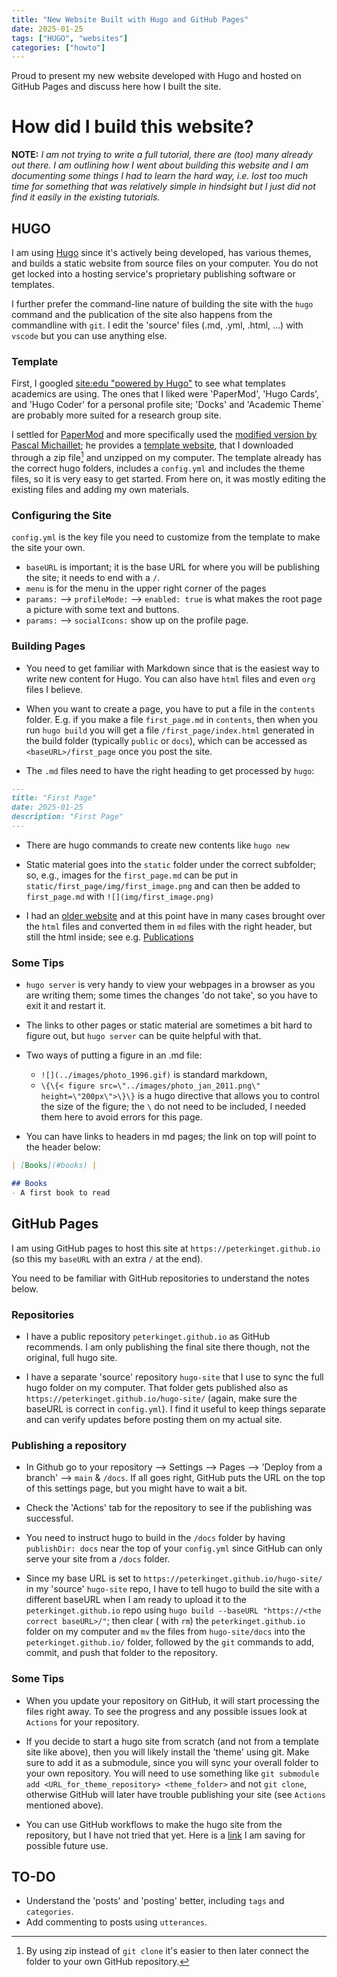 ```yaml
---
title: "New Website Built with Hugo and GitHub Pages"
date: 2025-01-25
tags: ["HUGO", "websites"]
categories: ["howto"]
---
```


Proud to present my new website developed with Hugo and hosted on GitHub Pages and discuss here how I built the site. 

# How did I build this website?

**NOTE:** *I am not trying to write a full tutorial, there are (too) many already out there. I am outlining how I went about building this website and I am documenting some things I had to learn the hard way, i.e. lost too much time for something that was relatively simple in hindsight but I just did not find it easily in the existing tutorials.*

## HUGO

I am using [Hugo](https://gohugo.io/) since it's actively being developed, has various themes, and builds a static website from source files on your computer. You do not get locked into a hosting service's proprietary publishing software or templates. 

I further prefer the command-line nature of building the site with the `hugo` command and the publication of the site also happens from the commandline with `git`. I edit the 'source' files (.md, .yml, .html, ...) with `vscode` but you can use anything else. 

### Template

First, I googled [site:edu "powered by Hugo"](https://www.google.com/search?q=site:.edu+%22powered+by+hugo%22) to see what templates academics are using. The ones that I liked were 'PaperMod', 'Hugo Cards', and 'Hugo Coder' for a personal profile site; 'Docks' and 'Academic Theme` are probably more suited for a research group site. 

I settled for [PaperMod](https://github.com/adityatelange/hugo-PaperMod/) and more specifically used the [modified version by Pascal Michaillet](https://pascalmichaillat.org/d5/); he provides a [template website](https://github.com/pmichaillat/hugo-website), that I downloaded through a zip file[^zip] and unzipped on my computer. The template already has the correct hugo folders, includes a `config.yml` and includes the theme files,  so it is very easy to get started. From here on, it was mostly editing the existing files and adding my own materials. 

### Configuring the Site
`config.yml` is the key file you need to customize from the template to make the site your own. 
- `baseURL` is important; it is the base URL for where you will be publishing the site; it needs to end with a `/`. 
- `menu` is for the menu in the upper right corner of the pages
- `params:` --> `profileMode:` --> `enabled: true` is what makes the root page a picture with some text and buttons. 
- `params:` --> `socialIcons:` show up on the profile page.

### Building Pages

- You need to get familiar with Markdown since that is the easiest way to write new content for Hugo. You can also have `html` files and even `org` files I believe. 

- When you want to create a page, you have to put a file in the `contents` folder. E.g. if you make a file `first_page.md` in `contents`, then when you run `hugo build` you will get a file `/first_page/index.html` generated in the build folder (typically `public` or `docs`), which can be accessed as `<baseURL>/first_page` once you post the site. 

- The `.md` files need to have the right heading to get processed by `hugo`:

```markdown
---
title: "First Page"
date: 2025-01-25
description: "First Page"
--- 
```

- There are hugo commands to create new contents like `hugo new` 

- Static material goes into the `static` folder under the correct subfolder; so, e.g., images for the `first_page.md` can be put in `static/first_page/img/first_image.png` and can then be added to `first_page.md` with `![](img/first_image.png)`

- I had an [older website](https://www.ee.columbia.edu/~kinget/home.html) and at this point have in many cases brought over the `html` files and converted them in `md` files with the right header, but still the html inside; see e.g. [Publications](../../publications/)

### Some Tips

- `hugo server` is very handy to view your webpages in a browser as you are writing them; some times the changes 'do not take', so you have to exit it and restart it. 

- The links to other pages or static material are sometimes a bit hard to figure out, but `hugo server` can be quite helpful with that. 

-  Two ways of putting a figure in an .md file:
    -  `![](../images/photo_1996.gif)` is standard markdown,
    - `\{\{< figure src=\"../images/photo_jan_2011.png\" height=\"200px\">\}\}` is a hugo directive that allows you to control the size of the figure; the `\` do not need to be included, I needed them here to avoid errors for this page. 

- You can have links to headers in md pages; the link on top will point to the header below:

```markdown
| [Books](#books) | 

## Books 
- A first book to read
```

## GitHub Pages

I am using GitHub pages to host this site at `https://peterkinget.github.io` (so this my `baseURL` with an extra `/` at the end). 

You need to be familiar with GitHub repositories to understand the notes below. 

### Repositories

- I have a public repository `peterkinget.github.io` as GitHub recommends. I am only publishing the final site there though, not the original, full hugo site. 

- I have a separate 'source' repository `hugo-site` that I use to sync the full hugo folder on my computer. That folder gets published also as `https://peterkinget.github.io/hugo-site/` (again, make sure the baseURL is correct in `config.yml`). I find it useful to keep things separate and can verify updates before posting them on my actual site. 

### Publishing a repository
- In Github go to your repository --> Settings --> Pages --> 'Deploy from a branch' --> `main` & `/docs`. If all goes right, GitHub puts the URL on the top of this settings page, but you might have to wait a bit.
- Check the 'Actions' tab for the repository to see if the publishing was successful. 
- You need to instruct hugo to build in the `/docs` folder by having `publishDir: docs` near the top of your `config.yml` since GitHub can only serve your site from a `/docs` folder. 

- Since my base URL is set to `https://peterkinget.github.io/hugo-site/` in my 'source' `hugo-site` repo, I have to tell hugo to build the site with a different baseURL when I am ready to upload it to the `peterkinget.github.io` repo using `hugo build --baseURL "https://<the correct baseURL>/"`; then clear ( with `rm`) the `peterkinget.github.io` folder on my computer and `mv` the files from `hugo-site/docs` into the `peterkinget.github.io/` folder, followed by the `git` commands to add, commit, and push that folder to the repository. 

### Some Tips

- When you update your repository on GitHub, it will start processing the files right away. To see the progress and any possible issues look at `Actions` for your repository. 

- If you decide to start a hugo site from scratch (and not from a template site like above), then you will likely install the 'theme' using git. Make sure to add it as a submodule, since you will sync your overall folder to your own repository. You will need to use something like `git submodule add <URL_for_theme_repository> <theme_folder>` and not `git clone`, otherwise GitHub will later have trouble publishing your site (see `Actions` mentioned above). 

- You can use GitHub workflows to make the hugo site from the repository, but I have not tried that yet. Here is a [link](https://keanteng.github.io/home/docs/2023_04_09-creating-a-website-with-hugo--papermode/) I am saving for possible future use. 

## TO-DO

- Understand the 'posts' and 'posting' better, including `tags` and `categories`. 
- Add commenting to posts using `utterances`. 

[^zip]: By using zip instead of `git clone` it's easier to then later connect the folder to your own GitHub repository.